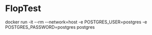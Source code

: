 # FlopTest

docker run -it --rm --network=host -e POSTGRES_USER=postgres -e POSTGRES_PASSWORD=postgres postgres